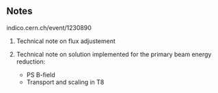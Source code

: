 ## Notes

indico.cern.ch/event/1230890

1) Technical note on flux adjustement

2) Technical note on solution implemented for the primary beam energy reduction:
	* PS B-field
	* Transport and scaling in T8

